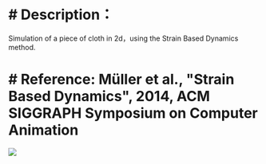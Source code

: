 # # Description：
Simulation of a piece of cloth in 2d，using the Strain Based Dynamics method.

# # Reference: Müller et al., "Strain Based Dynamics", 2014,  ACM SIGGRAPH Symposium on Computer Animation

![](https://github.com/DonDracula/OpenGL_projects/blob/master/StrainBasedDynamics-2d/screenshot-SBD2d.PNG)  
